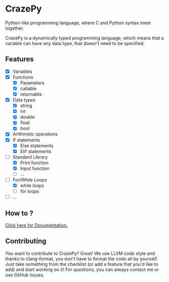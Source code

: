 
# CrazePy

Python-like programming language, where C and Python syntax meet together.

CrazePy is a dynamically typed programming language, which means that a variable can have any data type, that doesn't need to be specified.

## Features
- [x] Variables
- [x] Functions
    - [x] Parameters
    - [x] callable
    - [x] returnable
- [x] Data types
    - [x] string
    - [x] int
    - [x] double
    - [x] float
    - [x] bool
- [x] Arithmetic operations
- [x] If statements
    - [x] Else statements
    - [x] Elif statements
- [ ] Standard Library
    - [x] Print function
    - [x] Input function
    - [ ] ...
- [ ] For/While Loops
    - [x] while loops
    - [ ] for loops
- [ ] ...
## How to ?
[Click here for Documentation.](docs.md)

## Contributing
You want to contribute to CrazePy? Great! We use LLVM code style and thanks to clang-format, you don't have to format the code all by yourself. Just take something from the checklist (or add a feature that you'd like to add) and start working on it! For questions, you can always contact me or use GitHub issues.
